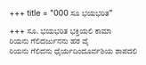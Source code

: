 +++
title = "000 ಸೂ ಭಯಭರಿತ"

+++
ಸೂ. ಭಯಭರಿತ ಭಕ್ತಿಯಲಿ ಕಾಮಾ  
ರಿಯನು ಗೆಲಿದರ್ಜುನನು ಹರ ವೈ  
ರಿಯನು ಗೆಲಿದನು ಧೈರ್ಯದಿಂದೂರ್ವಶಿಯ ಶಾಪದಲಿ